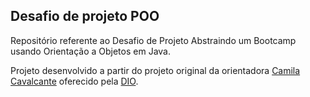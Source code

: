## Desafio de projeto POO

Repositório referente ao Desafio de Projeto Abstraindo um Bootcamp usando Orientação a Objetos em Java.

Projeto desenvolvido a partir do projeto original da orientadora [Camila Cavalcante](https://github.com/cami-la/desafio-poo-dio) oferecido pela [DIO](https://www.dio.me/).
